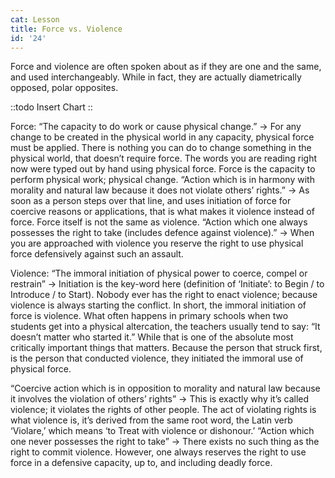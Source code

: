 ```yaml
---
cat: Lesson
title: Force vs. Violence
id: '24'
---
```


Force and violence are often spoken about as if they are one and the same, and used interchangeably. While in fact, they are actually diametrically opposed, polar opposites.

::todo
Insert Chart
::

Force:
“The capacity to do work or cause physical change.” → For any change to be created in the
physical world in any capacity, physical force must be applied. There is nothing you can do to
change something in the physical world, that doesn’t require force. The words you are reading
right now were typed out by hand using physical force. Force is the capacity to perform
physical work; physical change.
“Action which is in harmony with morality and natural law because it does not violate others’
rights.” → As soon as a person steps over that line, and uses initiation of force for coercive
reasons or applications, that is what makes it violence instead of force. Force itself is not the
same as violence.
“Action which one always possesses the right to take (includes defence against violence).” →
When you are approached with violence you reserve the right to use physical force
defensively against such an assault.

Violence:
“The immoral initiation of physical power to coerce, compel or restrain” → Initiation is the
key-word here (definition of ‘Initiate’: to Begin / to Introduce / to Start). Nobody ever has the
right to enact violence; because violence is always starting the conflict. In short, the immoral
initiation of force is violence.
What often happens in primary schools when two students get into a physical altercation, the
teachers usually tend to say: “It doesn’t matter who started it.” While that is one of the
absolute most critically important things that matters. Because the person that struck first, is
the person that conducted violence, they initiated the immoral use of physical force.

“Coercive action which is in opposition to morality and natural law because it involves the
violation of others’ rights” → This is exactly why it’s called violence; it violates the rights of
other people. The act of violating rights is what violence is, it’s derived from the same root
word, the Latin verb ‘Violare,’ which means ‘to Treat with violence or dishonour.’
“Action which one never possesses the right to take” → There exists no such thing as the
right to commit violence. However, one always reserves the right to use force in a defensive
capacity, up to, and including deadly force.